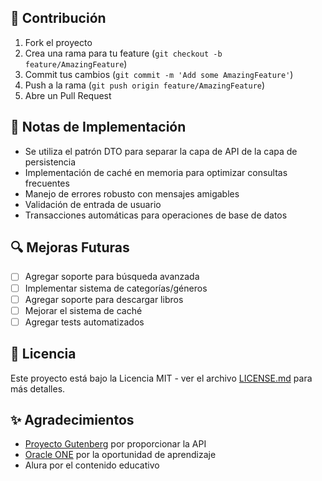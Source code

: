 ## 🤝 Contribución

1. Fork el proyecto
2. Crea una rama para tu feature (`git checkout -b feature/AmazingFeature`)
3. Commit tus cambios (`git commit -m 'Add some AmazingFeature'`)
4. Push a la rama (`git push origin feature/AmazingFeature`)
5. Abre un Pull Request

## 📝 Notas de Implementación

- Se utiliza el patrón DTO para separar la capa de API de la capa de persistencia
- Implementación de caché en memoria para optimizar consultas frecuentes
- Manejo de errores robusto con mensajes amigables
- Validación de entrada de usuario
- Transacciones automáticas para operaciones de base de datos

## 🔍 Mejoras Futuras

- [ ] Agregar soporte para búsqueda avanzada
- [ ] Implementar sistema de categorías/géneros
- [ ] Agregar soporte para descargar libros
- [ ] Mejorar el sistema de caché
- [ ] Agregar tests automatizados

## 📄 Licencia

Este proyecto está bajo la Licencia MIT - ver el archivo [LICENSE.md](LICENSE.md) para más detalles.

## ✨ Agradecimientos

- [Proyecto Gutenberg](https://www.gutenberg.org/) por proporcionar la API
- [Oracle ONE](https://www.oracle.com/br/education/oracle-next-education/) por la oportunidad de aprendizaje
- Alura por el contenido educativo
